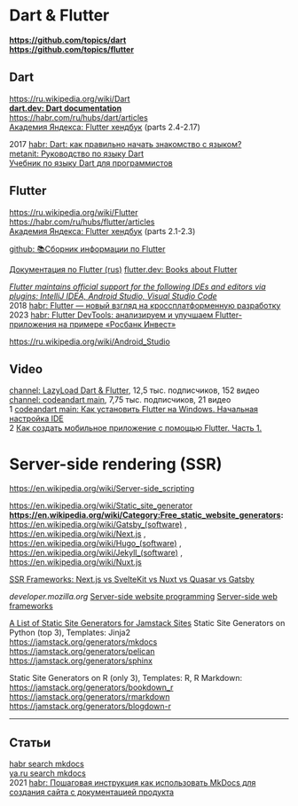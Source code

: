 # Dart & Flutter
**https://github.com/topics/dart**           
**https://github.com/topics/flutter**              

##  Dart
https://ru.wikipedia.org/wiki/Dart         
**[dart.dev: Dart documentation](https://dart.dev/guides)**                                    
https://habr.com/ru/hubs/dart/articles         
[Академия Яндекса: Flutter хендбук](https://academy.yandex.ru/handbook/flutter) (parts 2.4-2.17)

2017 [habr: Dart: как правильно начать знакомство с языком?](https://habr.com/ru/companies/wrike/articles/343988/)           
[metanit: Руководство по языку Dart](https://metanit.com/dart/tutorial/)          
[Учебник по языку Dart для программистов](https://questu.ru/articles/190153)             


##  Flutter           
https://ru.wikipedia.org/wiki/Flutter        
https://habr.com/ru/hubs/flutter/articles               
[Академия Яндекса: Flutter хендбук](https://academy.yandex.ru/handbook/flutter)  (parts 2.1-2.3)

[github: 📚Сборник информации по Flutter](https://github.com/newbalancem5/flutter_info)

[Документация по Flutter (rus)](https://flutterdocs.ru/)
[flutter.dev: Books about Flutter](https://docs.flutter.dev/resources/books)







*[Flutter maintains official support for the following IDEs and editors via plugins: IntelliJ IDEA, Android Studio, Visual Studio Code](https://en.wikipedia.org/wiki/Flutter_(software))*                
2018 [habr: Flutter — новый взгляд на кроссплатформенную разработку](https://habr.com/ru/companies/google/articles/426701)                                  
2023 [habr: Flutter DevTools: анализируем и улучшаем Flutter-приложения на примере «Росбанк Инвест»](https://habr.com/ru/companies/rosbank/articles/753252/)                    


https://ru.wikipedia.org/wiki/Android_Studio           


## Video
[channel: LazyLoad Dart & Flutter](https://www.youtube.com/@LearnDartFlutter), 12,5 тыс. подписчиков, 152 видео        
[channel: codeandart main](https://www.youtube.com/@codeandartmain), 7,75 тыс. подписчиков, 21 видео                   
1 [codeandart main: Как установить Flutter на Windows. Начальная настройка IDE](https://www.youtube.com/watch?v=Nw39Se5xFQM)            
2 [Как создать мобильное приложение с помощью Flutter. Часть 1.](https://www.youtube.com/watch?v=_gHkBEACG4Q)                 

# Server-side rendering (SSR)

https://en.wikipedia.org/wiki/Server-side_scripting         

https://en.wikipedia.org/wiki/Static_site_generator             
**https://en.wikipedia.org/wiki/Category:Free_static_website_generators:**
https://en.wikipedia.org/wiki/Gatsby_(software) , https://en.wikipedia.org/wiki/Next.js , https://en.wikipedia.org/wiki/Hugo_(software) , https://en.wikipedia.org/wiki/Jekyll_(software) , https://en.wikipedia.org/wiki/Nuxt.js               

[SSR Frameworks: Next.js vs SvelteKit vs Nuxt vs Quasar vs Gatsby](https://simply-how.com/server-side-rendering-web-frameworks)

*developer.mozilla.org*
[Server-side website programming](https://developer.mozilla.org/en-US/docs/Learn/Server-side)
[Server-side web frameworks](https://developer.mozilla.org/en-US/docs/Learn/Server-side/First_steps/Web_frameworks)

[A List of Static Site Generators for Jamstack Sites](https://jamstack.org/generators/)
Static Site Generators on Python (top 3),  Templates: Jinja2             
https://jamstack.org/generators/mkdocs          
https://jamstack.org/generators/pelican           
https://jamstack.org/generators/sphinx                  


Static Site Generators on R (only 3),  Templates: R, R Markdown:        
https://jamstack.org/generators/bookdown_r             
https://jamstack.org/generators/rmarkdown        
https://jamstack.org/generators/blogdown-r            

- - -
## Статьи
[habr search mkdocs](https://habr.com/ru/search/?target_type=posts&order=relevance&q=%5Bmkdocs%5D)                     
[ya.ru search mkdocs](https://ya.ru/search/?text=использование+MkDocs)                
2021 [habr: Пошаговая инструкция как использовать MkDocs для создания сайта с документацией продукта](https://habr.com/ru/companies/rostelecom/articles/570098)              

